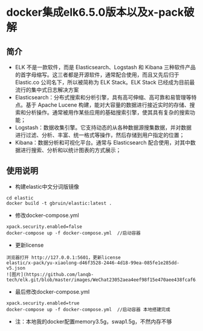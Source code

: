 # docker集成elk6.5.0版本以及x-pack破解
## 简介
- ELK 不是一款软件，而是 Elasticsearch、Logstash 和 Kibana 三种软件产品的首字母缩写。这三者都是开源软件，通常配合使用，而且又先后归于 Elastic.co 公司名下，所以被简称为 ELK Stack。ELK Stack 已经成为目前最流行的集中式日志解决方案
- Elasticsearch：分布式搜索和分析引擎，具有高可伸缩、高可靠和易管理等特点。基于 Apache Lucene 构建，能对大容量的数据进行接近实时的存储、搜索和分析操作。通常被用作某些应用的基础搜索引擎，使其具有复杂的搜索功能；
- Logstash：数据收集引擎。它支持动态的从各种数据源搜集数据，并对数据进行过滤、分析、丰富、统一格式等操作，然后存储到用户指定的位置；
- Kibana：数据分析和可视化平台。通常与 Elasticsearch 配合使用，对其中数据进行搜索、分析和以统计图表的方式展示；
## 使用说明
- 构建elastic中文分词版镜像
```
cd elastic
docker build -t gbruin/elastic:latest .
```
- 修改docker-compose.yml
```
xpack.security.enabled=false
docker-compose up -f docker-compose.yml  //启动容器
```
- 更新license
```
浏览器打开 http://127.0.0.1:5601，更新license
elastic/x-pack/yu-xiaolong-d46f3528-2446-4d18-99ea-085fe1e285dd-v5.json
![图片](https://github.com/lanqb-tech/elk.git/blob/master/images/WeChat23052aea4eef98f15e470aee438fcaf6.png)
```
- 最后修改docker-compose.yml
```
xpack.security.enabled=true
docker-compose up -f docker-compose.yml  //启动容器 本地搭建完成
```

- 注：本地我的docker配置memory3.5g，swap1.5g，不然内存不够
